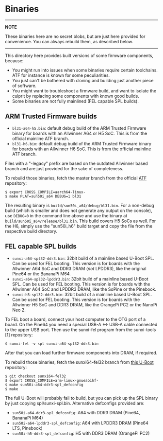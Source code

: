 Binaries
========

---

**NOTE**

These binaries here are no secret blobs, but are just here provided for
convenience. You can always rebuild them, as described below.

---

This directory here provides built versions of some firmware components,
because:

- You might run into issues when some binaries require certain toolchains.
ATF for instance is known for some peculiarities.
- You just can't be bothered with cloning and building just another piece
of software.
- You might want to troubleshoot a firmware build, and want to isolate the
culprit by replacing some components with known good builds.
- Some binaries are not fully mainlined (FEL capable SPL builds).

ARM Trusted Firmware builds
---------------------------
- `bl31-a64-h5.bin`: default debug build of the ARM Trusted Firmware binary
for boards with an Allwinner A64 or H5 SoC. This is from the official
mainline ATF branch.
- `bl31-h6.bin`: default debug build of the ARM Trusted Firmware binary
for boards with an Allwinner H6 SoC. This is from the official mainline
ATF branch.

Files with a "-legacy" prefix are based on the outdated Allwinner based branch
and are just provided for the sake of completeness.

To rebuild those binaries, fetch the master branch from the official
[ATF](https://github.com/ARM-software/arm-trusted-firmware) repository:

    $ export CROSS_COMPILE=aarch64-linux-
    $ make PLAT=sun50i_a64 DEBUG=1 bl31

The resulting binary is `build/sun50i_a64/debug/bl31.bin`. For a non-debug
build (which is smaller and does not generate any output on the console), use
`DEBUG=0` in the command line above and use the binary at
`build/sun50i_a64/release/bl31.bin`.
This build covers H5 SoCs as well. For the H6, simply use the "sun50i_h6" build
target and copy the file from the respective build directory.

FEL capable SPL builds
----------------------
- `sunxi-a64-spl32-ddr3.bin`: 32bit build of a mainline based U-Boot SPL. Can be
used for FEL booting. This version is for boards with the Allwinner A64 SoC
and DDR3 DRAM (*not* LPDDR3), like the original Pine64 or the BananaPi M64.
- `sunxi-a64-spl32-lpddr3.bin`: 32bit build of a mainline based U-Boot SPL.
Can be used for FEL booting. This version is for boards with the Allwinner A64
SoC and LPDDR3 DRAM, like the SoPine or the Pinebook.
- `sunxi-h5-spl32-ddr3.bin`: 32bit build of a mainline based U-Boot SPL.
Can be used for FEL booting. This version is for boards with the Allwinner H5
SoC and DDR3 DRAM, like the OrangePi PC2 or the NanoPi Neo 2.

To FEL boot a board, connect your host computer to the OTG port of a board.
On the Pine64 you need a special USB-A <-> USB-A cable connected to the upper
USB port. Then use the sunxi-fel program from the sunxi-tools [1] repository:

    $ sunxi-fel -v spl sunxi-a64-spl32-ddr3.bin

After that you can load further firmware components into DRAM, if required.

To rebuild those binaries, fetch the sunxi64-fel32 branch from
[this U-Boot](https://github.com/apritzel/u-boot/commits/sunxi64-fel32)
repository:

    $ git checkout sunxi64-fel32
    $ export CROSS_COMPILE=arm-linux-gnueabihf-
    $ make sun50i-a64-ddr3-spl_defconfig
    $ make

The full U-Boot will probably fail to build, but you can pick up the SPL binary
by just copying spl/sunxi-spl.bin. Alternative defconfigs provided are:
- `sun50i-a64-ddr3-spl_defconfig`: A64 with DDR3 DRAM (Pine64, BananaPi M64)
- `sun50i-a64-lpddr3-spl_defconfig`: A64 with LPDDR3 DRAM (Pine64 LTS, Pinebook)
- `sun50i-h5-ddr3-spl_defconfig`: H5 with DDR3 DRAM (OrangePi PC2)
